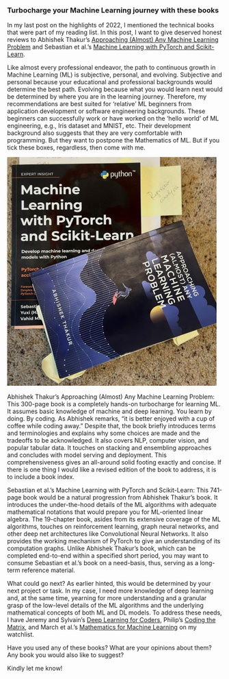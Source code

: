 
### Turbocharge your Machine Learning journey with these books

In my last post on the highlights of 2022, I mentioned the technical books that were part of my reading list. 
In this post, I want to give deserved honest reviews to  Abhishek Thakur’s [Approaching (Almost) Any Machine Learning Problem](https://www.amazon.com/Approaching-Almost-Machine-Learning-Problem/dp/8269211508/ref=sr_1_1?crid=YKMIDRLV7IFM&keywords=approaching+almost+any+machine+learning+problem&qid=1672602783&s=books&sprefix=approaching+%2Cstripbooks%2C139&sr=1-1) and Sebastian et al.’s 
[Machine Learning with PyTorch and Scikit-Learn](https://www.amazon.com/Machine-Learning-PyTorch-Scikit-Learn-learning/dp/1801819319/ref=sr_1_1?crid=2R54E22076JA0&keywords=machine+learning+with+pytorch+and+scikit-learn&qid=1672602887&s=books&sprefix=machine+%2Cstripbooks%2C113&sr=1-1).

Like almost every professional endeavor, the path to continuous growth in Machine Learning (ML) is subjective, personal, and evolving. 
Subjective and personal because your educational and professional backgrounds would determine the best path. Evolving because what you would learn next 
would be determined by where you are in the learning journey. Therefore, my recommendations are best suited for ‘relative’ ML beginners from application 
development or software engineering backgrounds. These beginners can successfully work or have worked on the ‘hello world’ of ML engineering, e.g., 
Iris dataset and MNIST, etc. Their development background also suggests that they are very comfortable with programming. But they want to postpone the Mathematics
of ML. But if you tick these boxes, regardless, then come with me.

 ![](images/abseb.jpg "My copies of the books")

Abhishek Thakur’s Approaching (Almost) Any Machine Learning Problem: This 300-page book is a completely hands-on turbocharge for learning ML. 
It assumes basic knowledge of machine and deep learning. You learn by doing. By coding. As Abhishek remarks, “it is better enjoyed with a cup of coffee 
while coding away.” Despite that, the book briefly introduces terms and terminologies and explains why some choices are made and the tradeoffs to be 
acknowledged. It also covers NLP, computer vision, and popular tabular data. It touches on stacking and ensembling approaches and concludes with model 
serving and deployment. This comprehensiveness gives an all-around solid footing exactly and concise. If there is one thing I would like a revised edition 
of the book to address, it is to include a book index.

Sebastian et al.’s Machine Learning with PyTorch and Scikit-Learn: This 741-page book would be a natural progression from Abhishek Thakur’s book. 
It introduces the under-the-hood details of the ML algorithms with adequate mathematical notations that would prepare you for ML-oriented linear algebra. 
The 19-chapter book, asides from its extensive coverage of the ML algorithms, touches on reinforcement learning, graph neural networks, and other deep net architectures like Convolutional Neural Networks. 
It also provides the working mechanism of PyTorch to give an understanding of its computation graphs. 
Unlike Abhishek Thakur’s book, which can be completed end-to-end within a specified short period, you may want to consume Sebastian et al.’s book on a 
need-basis, thus, serving as a long-term reference material.

What could go next? As earlier hinted, this would be determined by your next project or task. In my case, I need more knowledge of deep learning and, 
at the same time, yearning for more understanding and a granular grasp of the low-level details of the ML algorithms and the underlying mathematical 
concepts of both ML and DL models. To address these needs, I have Jeremy and Sylvain’s [Deep Learning for Coders](https://www.amazon.com/Deep-Learning-Coders-fastai-PyTorch/dp/1492045527/ref=sr_1_1?crid=UV78WA92XNUE&keywords=deep+learning+for+coders&qid=1672602755&s=books&sprefix=deep+learning+for+%2Cstripbooks%2C107&sr=1-1), Philip’s [Coding the Matrix](https://www.amazon.com/gp/product/0615880991/ref=ppx_yo_dt_b_asin_title_o02_s02?ie=UTF8&psc=1), and March 
et al.’s [Mathematics for Machine Learning](https://www.amazon.com/Mathematics-Machine-Learning-Peter-Deisenroth/dp/110845514X/ref=sr_1_1?crid=2MZB6MLH0D6LI&keywords=mathematics+for+machine+learning&qid=1672602665&s=books&sprefix=mathematics+for+ma%2Cstripbooks%2C127&sr=1-1) on my watchlist. 

Have you used any of these books? What are your opinions about them? Any book you would also like to suggest?

Kindly let me know!
